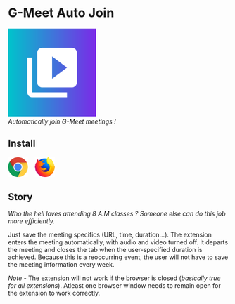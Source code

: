 # G-Meet Auto Join
<img src="images/square.png" max-width="200" width="200"><br>
_Automatically join G-Meet meetings !_

## Install
[<img src="./images/chrome.png" style="width:45px;">](https://chrome.google.com/webstore/detail/g-meet-auto-join/fmnjbaiongfjhonkncinpegdeamhmbpo)&nbsp;&nbsp;&nbsp;&nbsp;[<img src="./images/firefox.png" style="width:45px;">](https://addons.mozilla.org/en-US/firefox/addon/g-meet-auto-join/)

## Story
_Who the hell loves attending 8 A.M classes ? Someone else can do this job more efficiently._

Just save the meeting specifics (URL, time, duration...). The extension enters the meeting automatically, with audio and video turned off. It departs the meeting and closes the tab when the user-specified duration is achieved. Because this is a reoccurring event, the user will not have to save the meeting information every week.

_Note_ - The extension will not work if the browser is closed (_basically true for all extensions_). Atleast one browser window needs to remain open for the extension to work correctly.
